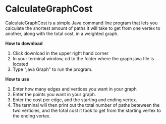 # CalculateGraphCost

CalculateGraphCost is a simple Java command line program that lets you calculate the shortest amount of paths it will take to get from one vertex to another, along with the total cost, in a weighted graph.

**How to download**

1. Click download in the upper right hand corner
2. In your terminal window, cd to the folder where the graph.java file is located
3. Type "java Graph" to run the program.

**How to use**

1. Enter how many edges and vertices you want in your graph
2. Enter the points you want in your graph.
3. Enter the cost per edge, and the starting and ending vertex.
4. The terminal will then print out the total number of paths beteween the two verticies, and the total cost it took to get from the starting vertex to the ending vertex.
